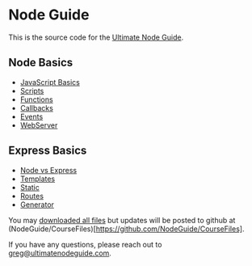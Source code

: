 # Node Guide

This is the source code for the [Ultimate Node Guide](https://www.udemy.com/the-ultimate-guide-to-nodejs-express/?couponCode=GITHUB).

Node Basics
-----------

* [JavaScript Basics](/s01_c01_JavaScriptBasics)
* [Scripts](/s01_c02_Scripts)
* [Functions](/s01_c03_Functions)
* [Callbacks](/s01_c04_Callbacks)
* [Events](/s01_c05_Events)
* [WebServer](/s01_c06_WebServer)

Express Basics
--------------

* [Node vs Express](/s02_c01_Node_v_Express)
* [Templates](/s02_c02_Templates)
* [Static](/s02_c03_Static)
* [Routes](/s02_c04_Routes)
* [Generator](/s02_c05_Generator)


You may [downloaded all files](https://github.com/NodeGuide/CourseFiles/archive/master.zip) but updates will be posted to github at (NodeGuide/CourseFiles)[https://github.com/NodeGuide/CourseFiles].

If you have any questions, please reach out to greg@ultimatenodeguide.com.

